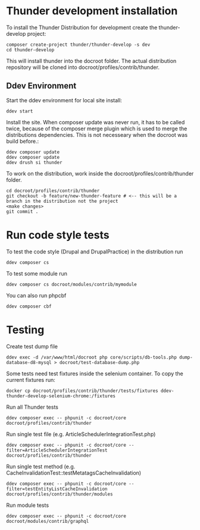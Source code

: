 # Thunder development installation
To install the Thunder Distribution for development create the thunder-develop project:

    composer create-project thunder/thunder-develop -s dev
    cd thunder-develop

This will install thunder into the docroot folder. The actual
distribution repository will be cloned into docroot/profiles/contrib/thunder.

## Ddev Environment
Start the ddev environment for local site install:

    ddev start

Install the site. When composer update was never run, it has to be called twice, because of the composer merge plugin
which is used to merge the distributions dependencies. This is not necesseary when the docroot was build before.:

    ddev composer update
    ddev composer update
    ddev drush si thunder

To work on the distribution, work inside the docroot/profiles/contrib/thunder
folder.

    cd docroot/profiles/contrib/thunder
    git checkout -b feature/new-thunder-feature # <-- this will be a branch in the distribution not the project
    <make changes>
    git commit .


# Run code style tests

To test the code style (Drupal and DrupalPractice) in the distribution run

    ddev composer cs

To test some module run

    ddev composer cs docroot/modules/contrib/mymodule

You can also run phpcbf

    ddev composer cbf

# Testing

Create test dump file

    ddev exec -d /var/www/html/docroot php core/scripts/db-tools.php dump-database-d8-mysql > docroot/test-database-dump.php

Some tests need test fixtures inside the selenium container. To copy the current fixtures run:

    docker cp docroot/profiles/contrib/thunder/tests/fixtures ddev-thunder-develop-selenium-chrome:/fixtures

Run all Thunder tests

    ddev composer exec -- phpunit -c docroot/core docroot/profiles/contrib/thunder

Run single test file (e.g. ArticleSchedulerIntegrationTest.php)

    ddev composer exec -- phpunit -c docroot/core --filter=ArticleSchedulerIntegrationTest docroot/profiles/contrib/thunder

Run single test method (e.g. CacheInvalidationTest::testMetatagsCacheInvalidation)

    ddev composer exec -- phpunit -c docroot/core --filter=testEntityListCacheInvalidation docroot/profiles/contrib/thunder/modules

Run module tests

    ddev composer exec -- phpunit -c docroot/core docroot/modules/contrib/graphql
